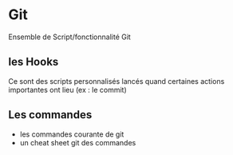 # Git
Ensemble de Script/fonctionnalité Git

## les Hooks

Ce sont des scripts personnalisés lancés quand certaines actions importantes ont lieu (ex : le commit)

## Les commandes
* les commandes courante de git
* un cheat sheet git des commandes
